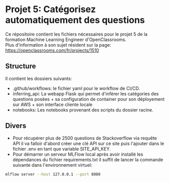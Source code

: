 # Projet 5: Catégorisez automatiquement des questions
Ce répositoire contient les fichiers nécessaires pour le projet 5 de la formation Machine Learning Engineer d'OpenClassrooms.  
Plus d'information à son sujet résident sur la page: https://openclassrooms.com/fr/projects/1510

## Structure
Il contient les dossiers suivants:
- .github/workflows: le fichier yaml pour le workflow de CI/CD.
- inferring_api: La webapp Flask qui permet d'inférer les catégories des questions posées + sa configuration de container pour son déployement sur AWS + son interface cliente locale
- notebooks: Les notebooks provenant des scripts du dossier racine.

## Divers
- Pour récupérer plus de 2500 questions de Stackoverflow via requête API il va falloir d'abord créer une clé API sur ce site puis l'ajouter dans le fichier .env en tant que variable SITE_API_KEY. 
- Pour démarrer un serveur MLFlow local après avoir installé les dépendances du fichier requirements.txt il suffit de lancer la commande suivante dans l'environnement virtuel:
```bash
mlflow server --host 127.0.0.1 --port 8080
